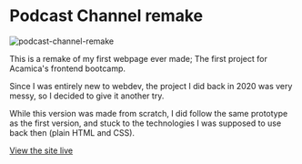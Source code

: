 # Podcast Channel remake

![podcast-channel-remake](https://user-images.githubusercontent.com/36510164/157151755-10a0b39b-4bc5-4500-8cc9-49db78788adb.png)

This is a remake of my first webpage ever made; The first project for Acamica's frontend bootcamp.

Since I was entirely new to webdev, the project I did back in 2020 was very messy, so I decided to give it another try.

While this version was made from scratch, I did follow the same prototype as the first version, and stuck to the technologies I was supposed to use back then (plain HTML and CSS).

[View the site live](https://podcast-channel-remake.vercel.app/)
